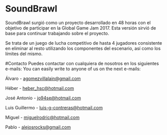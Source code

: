 # SoundBrawl

SoundBrawl surgió como un proyecto desarrollado en 48 horas con el objetivo de participar en la Global Game Jam 2017. Esta versión sirvió de base para continuar trabajando sobre el proyecto.

Se trata de un juego de lucha competitivo de hasta 4 jugadores consistente en eliminar al resto utilizando los componentes del escenario, así como los límites del mismo.

#Contacto
Puedes contactar con cualquiera de nosotros en los siguientes e-mails:
You can easily write to anyone of us on the next e-mails:

Álvaro - agomezvillalain@gmail.com

Héber - heber_hsc@hotmail.com

José Antonio - jo94se@hotmail.com

Luis Guillermo - luis-g-contreras@hotmail.com

Miguel - miguelrodric@hotmail.com

Pablo - alejosrocks@gmail.com
